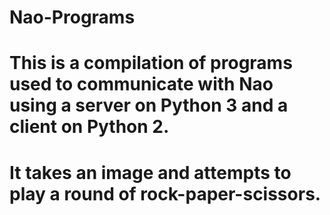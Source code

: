 # Nao-Programs
# This is a compilation of programs used to communicate with Nao using a server on Python 3 and a client on Python 2.
# It takes an image and attempts to play a round of rock-paper-scissors.
